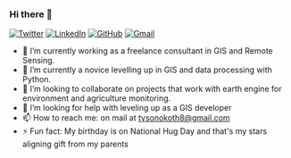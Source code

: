 ### Hi there 👋

[![Twitter](https://img.shields.io/badge/tyson_okoth-%231DA1F2.svg?style=for-the-badge&logo=Twitter&logoColor=white)](https://twitter.com/tyson_okoth)
[![LinkedIn](https://img.shields.io/badge/linkedin-%230077B5.svg?style=for-the-badge&logo=linkedin&logoColor=white)](https://www.linkedin.com/in/okoth-tyson-0968a9178/)
[![GitHub](https://img.shields.io/badge/github-%23121011.svg?style=for-the-badge&logo=github&logoColor=white)](https://github.com/tokoth)
[![Gmail](https://img.shields.io/badge/Gmail-D14836?style=for-the-badge&logo=gmail&logoColor=white)](mailto:tysonokoth8@gmail.com)

- 🔭 I’m currently working as a freelance consultant in GIS and Remote Sensing. 
- 🌱 I’m currently a novice levelling up in GIS and data processing with Python.
- 👯 I’m looking to collaborate on projects that work with earth engine for environment and agriculture monitoring.
- 🤔 I’m looking for help with leveling up as a GIS developer
- 📫 How to reach me: on mail at tysonokoth8@gmail.com 
- ⚡ Fun fact: My birthday is on National Hug Day and that's my stars aligning gift from my parents
